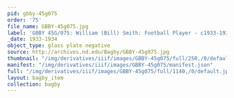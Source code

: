 ```yaml
---
pid: gbby-45g075
order: '75'
file_name: GBBY-45g075.jpg
label: 'GBBY 45G/075: William (Bill) Smith: Football Player - c1933-1934'
_date: 1933-1934
object_type: glass plate negative
source: http://archives.nd.edu/Bagby/GBBY-45g075.jpg
thumbnail: "/img/derivatives/iiif/images/GBBY-45g075/full/250,/0/default.jpg"
manifest: "/img/derivatives/iiif/images/GBBY-45g075/manifest.json"
full: "/img/derivatives/iiif/images/GBBY-45g075/full/1140,/0/default.jpg"
layout: bagby_item
collection: bagby
---
```

